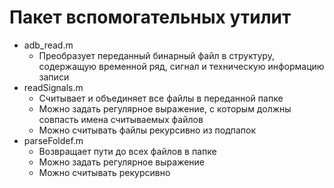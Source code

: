 #  Пакет вспомогательных утилит

- adb_read.m
  - Преобразует переданный бинарный файл в структуру, содержащую временной ряд, сигнал и техническую информацию записи
- readSignals.m
  - Считывает и объединяет все файлы в переданной папке
  - Можно задать регулярное выражение, с которым должны совпасть имена считываемых файлов
  - Можно считывать файлы рекурсивно из подпапок
- parseFoldef.m
  - Возвращает пути до всех файлов в папке
  - Можно задать регулярное выражение
  - Можно считывать рекурсивно
